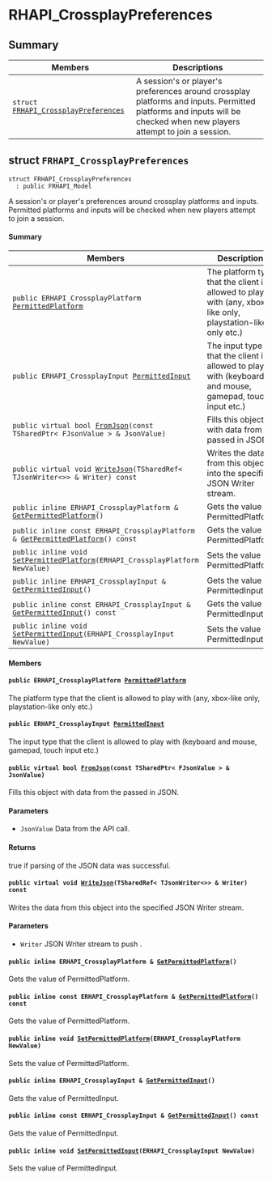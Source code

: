 # RHAPI_CrossplayPreferences <a id="group__RHAPI__CrossplayPreferences"></a>

## Summary

 Members                        | Descriptions                                
--------------------------------|---------------------------------------------
`struct `[`FRHAPI_CrossplayPreferences`](#structFRHAPI__CrossplayPreferences) | A session&#39;s or player&#39;s preferences around crossplay platforms and inputs. Permitted platforms and inputs will be checked when new players attempt to join a session.

## struct `FRHAPI_CrossplayPreferences` <a id="structFRHAPI__CrossplayPreferences"></a>

```
struct FRHAPI_CrossplayPreferences
  : public FRHAPI_Model
```

A session&#39;s or player&#39;s preferences around crossplay platforms and inputs. Permitted platforms and inputs will be checked when new players attempt to join a session.

#### Summary

 Members                        | Descriptions                                
--------------------------------|---------------------------------------------
`public ERHAPI_CrossplayPlatform `[`PermittedPlatform`](#structFRHAPI__CrossplayPreferences_1a647bcd2529106e841d692fb555865051) | The platform type that the client is allowed to play with (any, xbox-like only, playstation-like only etc.)
`public ERHAPI_CrossplayInput `[`PermittedInput`](#structFRHAPI__CrossplayPreferences_1a5813a58f2450a66cef55eae278165b25) | The input type that the client is allowed to play with (keyboard and mouse, gamepad, touch input etc.)
`public virtual bool `[`FromJson`](#structFRHAPI__CrossplayPreferences_1a91388e37c3dc50e88f786a22a670f4b4)`(const TSharedPtr< FJsonValue > & JsonValue)` | Fills this object with data from the passed in JSON.
`public virtual void `[`WriteJson`](#structFRHAPI__CrossplayPreferences_1ad1acab088331e99ab2ff3fa42c9b1973)`(TSharedRef< TJsonWriter<>> & Writer) const` | Writes the data from this object into the specified JSON Writer stream.
`public inline ERHAPI_CrossplayPlatform & `[`GetPermittedPlatform`](#structFRHAPI__CrossplayPreferences_1a218dd80d52dd5a946464d85276a9712c)`()` | Gets the value of PermittedPlatform.
`public inline const ERHAPI_CrossplayPlatform & `[`GetPermittedPlatform`](#structFRHAPI__CrossplayPreferences_1aad1c87f3bf1cfd812a1fed142b7aed4f)`() const` | Gets the value of PermittedPlatform.
`public inline void `[`SetPermittedPlatform`](#structFRHAPI__CrossplayPreferences_1ab3e97515aa5dabbdff8cdfa06bb22956)`(ERHAPI_CrossplayPlatform NewValue)` | Sets the value of PermittedPlatform.
`public inline ERHAPI_CrossplayInput & `[`GetPermittedInput`](#structFRHAPI__CrossplayPreferences_1abc3c6227e6e919f488cb27dfcba4ed45)`()` | Gets the value of PermittedInput.
`public inline const ERHAPI_CrossplayInput & `[`GetPermittedInput`](#structFRHAPI__CrossplayPreferences_1ad54395727b7ccfff2b671b951362d0e0)`() const` | Gets the value of PermittedInput.
`public inline void `[`SetPermittedInput`](#structFRHAPI__CrossplayPreferences_1a7b0065b5374b1708ecbefd784b6a1b1b)`(ERHAPI_CrossplayInput NewValue)` | Sets the value of PermittedInput.

#### Members

#### `public ERHAPI_CrossplayPlatform `[`PermittedPlatform`](#structFRHAPI__CrossplayPreferences_1a647bcd2529106e841d692fb555865051) <a id="structFRHAPI__CrossplayPreferences_1a647bcd2529106e841d692fb555865051"></a>

The platform type that the client is allowed to play with (any, xbox-like only, playstation-like only etc.)

#### `public ERHAPI_CrossplayInput `[`PermittedInput`](#structFRHAPI__CrossplayPreferences_1a5813a58f2450a66cef55eae278165b25) <a id="structFRHAPI__CrossplayPreferences_1a5813a58f2450a66cef55eae278165b25"></a>

The input type that the client is allowed to play with (keyboard and mouse, gamepad, touch input etc.)

#### `public virtual bool `[`FromJson`](#structFRHAPI__CrossplayPreferences_1a91388e37c3dc50e88f786a22a670f4b4)`(const TSharedPtr< FJsonValue > & JsonValue)` <a id="structFRHAPI__CrossplayPreferences_1a91388e37c3dc50e88f786a22a670f4b4"></a>

Fills this object with data from the passed in JSON.

#### Parameters
* `JsonValue` Data from the API call.

#### Returns
true if parsing of the JSON data was successful.

#### `public virtual void `[`WriteJson`](#structFRHAPI__CrossplayPreferences_1ad1acab088331e99ab2ff3fa42c9b1973)`(TSharedRef< TJsonWriter<>> & Writer) const` <a id="structFRHAPI__CrossplayPreferences_1ad1acab088331e99ab2ff3fa42c9b1973"></a>

Writes the data from this object into the specified JSON Writer stream.

#### Parameters
* `Writer` JSON Writer stream to push .

#### `public inline ERHAPI_CrossplayPlatform & `[`GetPermittedPlatform`](#structFRHAPI__CrossplayPreferences_1a218dd80d52dd5a946464d85276a9712c)`()` <a id="structFRHAPI__CrossplayPreferences_1a218dd80d52dd5a946464d85276a9712c"></a>

Gets the value of PermittedPlatform.

#### `public inline const ERHAPI_CrossplayPlatform & `[`GetPermittedPlatform`](#structFRHAPI__CrossplayPreferences_1aad1c87f3bf1cfd812a1fed142b7aed4f)`() const` <a id="structFRHAPI__CrossplayPreferences_1aad1c87f3bf1cfd812a1fed142b7aed4f"></a>

Gets the value of PermittedPlatform.

#### `public inline void `[`SetPermittedPlatform`](#structFRHAPI__CrossplayPreferences_1ab3e97515aa5dabbdff8cdfa06bb22956)`(ERHAPI_CrossplayPlatform NewValue)` <a id="structFRHAPI__CrossplayPreferences_1ab3e97515aa5dabbdff8cdfa06bb22956"></a>

Sets the value of PermittedPlatform.

#### `public inline ERHAPI_CrossplayInput & `[`GetPermittedInput`](#structFRHAPI__CrossplayPreferences_1abc3c6227e6e919f488cb27dfcba4ed45)`()` <a id="structFRHAPI__CrossplayPreferences_1abc3c6227e6e919f488cb27dfcba4ed45"></a>

Gets the value of PermittedInput.

#### `public inline const ERHAPI_CrossplayInput & `[`GetPermittedInput`](#structFRHAPI__CrossplayPreferences_1ad54395727b7ccfff2b671b951362d0e0)`() const` <a id="structFRHAPI__CrossplayPreferences_1ad54395727b7ccfff2b671b951362d0e0"></a>

Gets the value of PermittedInput.

#### `public inline void `[`SetPermittedInput`](#structFRHAPI__CrossplayPreferences_1a7b0065b5374b1708ecbefd784b6a1b1b)`(ERHAPI_CrossplayInput NewValue)` <a id="structFRHAPI__CrossplayPreferences_1a7b0065b5374b1708ecbefd784b6a1b1b"></a>

Sets the value of PermittedInput.

